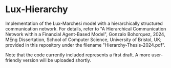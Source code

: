 # Lux-Hierarchy

Implementation of the Lux-Marchesi model with a hierarchically structured communication network. For details, refer to "A Hierarchical Communication Network within a Financial Agent-Based Model", Gonzalo Bohorquez, 2024, MEng Dissertation, School of Computer Science, University of Bristol, UK; provided in this repository under the filename "Hierarchy-Thesis-2024.pdf".

Note that the code currently included represents a first draft. A more user-friendly version will be uploaded shortly.
